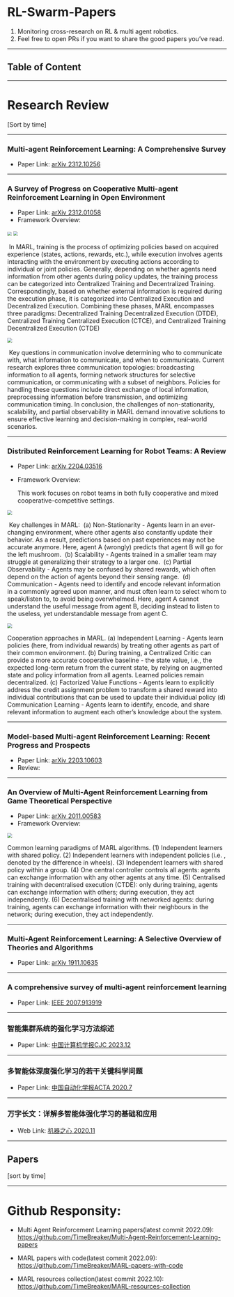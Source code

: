 # RL-Swarm-Papers

1. Monitoring cross-research on RL & multi agent robotics.
2. Feel free to open PRs if you want to share the good papers you’ve read.

***

## Table of Content



***

# Research Review

[Sort by time]

***

### Multi-agent Reinforcement Learning: A Comprehensive Survey 

- Paper Link: [arXiv 2312.10256](https://arxiv.org/abs/2312.10256)

***

### A Survey of Progress on Cooperative Multi-agent Reinforcement Learning in Open Environment

- Paper Link: [arXiv 2312.01058](https://arxiv.org/abs/2312.01058)
- Framework Overview:

<img src="./images/arXiv2312_01058_framework.png" style="zoom: 60%;" />

<img src="./images/arXiv2312_01058_training.png" style="zoom:67%;" />

​	In MARL, training is the process of optimizing policies based on acquired experience (states, actions, rewards, etc.), while execution involves agents interacting with the environment by executing actions according to individual or joint policies. Generally, depending on whether agents need information from other agents during policy updates, the training process can be categorized into Centralized Training and Decentralized Training. Correspondingly, based on whether external information is required during the execution phase, it is categorized into Centralized Execution and Decentralized Execution. Combining these phases, MARL encompasses three paradigms: Decentralized Training Decentralized Execution (DTDE), Centralized Training Centralized Execution (CTCE), and Centralized Training Decentralized Execution (CTDE)

<img src="./images/arXiv2312_01058_communication.png" style="zoom:67%;" />

​	Key questions in communication involve determining who to communicate with, what information to communicate, and when to communicate. Current research explores three communication topologies: broadcasting information to all agents, forming network structures for selective communication, or communicating with a subset of neighbors. Policies for handling these questions include direct exchange of local information, preprocessing information before transmission, and optimizing communication timing. In conclusion, the challenges of non-stationarity, scalability, and partial observability in MARL demand innovative solutions to ensure effective learning and decision-making in complex, real-world scenarios.

***

### Distributed Reinforcement Learning for Robot Teams: A Review

- Paper Link: [arXiv 2204.03516](https://arxiv.org/abs/2204.03516)

- Framework Overview:

    This work focuses on robot teams in both fully cooperative and mixed cooperative-competitive settings.

<img src="./images/arXiv2204_03516_challenge.png" style="zoom:67%;" />

​	Key challenges in MARL: 
​	(a) Non-Stationarity - Agents learn in an ever-changing environment, where other agents also constantly update their behavior. As a result, predictions based on past experiences may not be accurate anymore. Here, agent A (wrongly) predicts that agent B will go for the left mushroom. 
​	(b) Scalability - Agents trained in a smaller team may struggle at generalizing their strategy to a larger one. 
​	(c) Partial Observability - Agents may be confused by shared rewards, which often depend on the action of agents beyond their sensing range. 
​	(d) Communication - Agents need to identify and encode relevant information in a commonly agreed upon manner, and must often learn to select whom to speak/listen to, to avoid being overwhelmed. Here, agent A cannot understand the useful message from agent B, deciding instead to listen to the useless, yet understandable message from agent C. 

<img src="./images/arXiv2204_03516_approach.png" style="zoom: 67%;" />

Cooperation approaches in MARL. 
	(a) Independent Learning - Agents learn policies (here, from individual rewards) by treating other agents as part of their common environment. 
	(b) During training, a Centralized Critic can provide a more accurate cooperative baseline - the state value, i.e., the expected long-term return from the current state, by relying on augmented state and policy information from all agents. Learned policies remain decentralized. 
	(c) Factorized Value Functions - Agents learn to explicitly address the credit assignment problem to transform a shared reward into individual contributions that can be used to update their individual policy 
	(d) Communication Learning - Agents learn to identify, encode, and share relevant information to augment each other’s knowledge about the system.

***

### Model-based Multi-agent Reinforcement Learning: Recent Progress and Prospects

- Paper Link: [arXiv 2203.10603](https://arxiv.org/abs/2203.10603)
- Review: 

***

### An Overview of Multi-Agent Reinforcement Learning from Game Theoretical Perspective

- Paper Link: [arXiv 2011.00583](https://arxiv.org/abs/2011.00583)
- Framework Overview: 

 <img src="./images/arXiv2011_00583_MARL_topology.png" style="zoom: 67%;" />

Common learning paradigms of MARL algorithms.
(1) Independent learners with shared policy. 
(2) Independent learners with independent policies (i.e. , denoted by the difference in wheels). 
(3) Independent learners with shared policy within a group. 
(4) One central controller controls all agents: agents can exchange information with any other agents at any time. 
(5) Centralised training with decentralised execution (CTDE): only during training, agents can exchange information with others; during execution, they act independently. 
(6) Decentralised training with networked agents: during training, agents can exchange information with their neighbours in the network; during execution, they act independently.

***

### Multi-Agent Reinforcement Learning: A Selective Overview of Theories and Algorithms

- Paper Link: [arXiv 1911.10635](https://arxiv.org/abs/1911.10635) 

***

### A comprehensive survey of multi-agent reinforcement learning

- Paper Link: [IEEE 2007.913919](https://ieeexplore.ieee.org/abstract/document/4445757/)

***

### 智能集群系统的强化学习方法综述

- Paper Link: [中国计算机学报CJC 2023.12](http://cjc.ict.ac.cn/online/onlinepaper/lll-20231210115504.pdf)

***

### 多智能体深度强化学习的若干关键科学问题

- Paper Link: [中国自动化学报ACTA 2020.7](http://www.aas.net.cn/fileZDHXB/journal/article/zdhxb/2020/7/PDF/AAS-CN-2020-0159.pdf)

***

### 万字长文：详解多智能体强化学习的基础和应用

- Web Link: [机器之心 2020.11](https://zhuanlan.zhihu.com/p/272735656)

***



## Papers

[sort by time]

***





# Github Responsity:

- Multi Agent Reinforcement Learning papers(latest commit 2022.09): https://github.com/TimeBreaker/Multi-Agent-Reinforcement-Learning-papers 
- MARL papers with code(latest commit 2022.09): https://github.com/TimeBreaker/MARL-papers-with-code

- MARL resources collection(latest commit 2022.10): https://github.com/TimeBreaker/MARL-resources-collection
